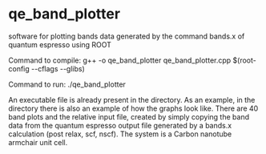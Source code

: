 # qe_band_plotter
software for plotting bands data generated by the command bands.x of quantum espresso using ROOT

Command to compile: g++ -o qe_band_plotter qe_band_plotter.cpp $(root-config --cflags --glibs)

Command to run: ./qe_band_plotter

An executable file is already present in the directory. As an example, in the directory there is also an example of how the graphs look like.
There are 40 band plots and the relative input file, created by simply copying the band data from the quantum espresso output file generated by a bands.x calculation (post relax, scf, nscf).
The system is a Carbon nanotube armchair unit cell.
